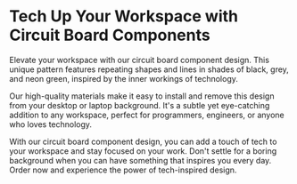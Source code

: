 <!--font:Montserrat-->

# Tech Up Your Workspace with Circuit Board Components

Elevate your workspace with our circuit board component design. This unique pattern features repeating shapes and lines in shades of black, grey, and neon green, inspired by the inner workings of technology.

Our high-quality materials make it easy to install and remove this design from your desktop or laptop background. It's a subtle yet eye-catching addition to any workspace, perfect for programmers, engineers, or anyone who loves technology.

With our circuit board component design, you can add a touch of tech to your workspace and stay focused on your work. Don't settle for a boring background when you can have something that inspires you every day. Order now and experience the power of tech-inspired design.

<!--

Write me markdown content of website with wallpaper:

"A wallpaper with a repeating pattern of circuit board components, in shades of black, grey, and neon green."

The header of the page should not be copy of the text but rather a real content of the website which is using this wallpaper.


---


# Tech-inspired Wallpaper for Your Desktop

Add a touch of tech to your workspace with our circuit board wallpaper. This unique design features repeating patterns of circuit board components in shades of black, grey, and neon green. Whether you're a programmer, engineer, or just a fan of technology, this wallpaper is sure to inspire creativity and productivity.

Our wallpaper is made from high-quality materials that are easy to install and remove. It's perfect for adding a pop of color and personality to your desktop or laptop background. Plus, it's a great conversation starter for anyone who sees it!

Order now and elevate your workspace with our tech-inspired wallpaper.


---


Heading should not include word "wallpaper". The website should not be about the wallpaper itself, wallpaper is just a related background, rewrite whole content.


---


# Elevate Your Tech Workspace with Circuit Board Components

If you're looking to add a touch of tech to your workspace, our circuit board component design is the perfect solution. This unique pattern features repeating shapes and lines inspired by the inner workings of technology. The shades of black, grey, and neon green create a modern and sleek look that's sure to inspire creativity and productivity.

Our high-quality materials make it easy to install and remove this design from your desktop or laptop background. It's a subtle yet eye-catching addition to any workspace, and a great conversation starter for anyone who sees it.

Whether you're a programmer, engineer, or just a fan of technology, our circuit board component design will elevate your workspace and help you stay focused on your work. Order now and experience the power of tech-inspired design.


---


Heading is too long, rewrite whole content.


---


# Elevate Your Workspace with Tech-Inspired Design

Looking to add a touch of tech to your workspace? Our circuit board component design is the perfect solution. Inspired by the inner workings of technology, this unique pattern features repeating shapes and lines in shades of black, grey, and neon green.

Our high-quality materials make it easy to install and remove this design from your desktop or laptop background. It's a subtle yet eye-catching addition to any workspace, and a great conversation starter for anyone who sees it.

Whether you're a programmer, engineer, or just a fan of technology, our circuit board component design will elevate your workspace and help you stay focused on your work. So why settle for a boring background when you can have something that inspires you every day? Order now and experience the power of tech-inspired design.


---


Heading is too long, rewrite whole content.


---


# Add a Tech Touch to Your Workspace with Circuit Board Components

Elevate your workspace with our circuit board component design. This unique pattern features repeating shapes and lines in shades of black, grey, and neon green, inspired by the inner workings of technology.

Our high-quality materials make it easy to install and remove this design from your desktop or laptop background. It's a subtle yet eye-catching addition to any workspace, perfect for programmers, engineers, or anyone who loves technology.

With our circuit board component design, you can add a touch of tech to your workspace and stay focused on your work. Don't settle for a boring background when you can have something that inspires you every day. Order now and experience the power of tech-inspired design.


---


Write me a Google font which is best fitting for the website.

Pick from the list:
- Lato
- Dancing Script
- Exo 2
- IBM Plex Sans
- Roboto
- Montserrat
- Open Sans
- Great Vibes
- Futura
- Orbitron
- Raleway
- Poppins
- Playfair Display
- Alegreya
- Barlow Condensed
- Inter
- Lobster


Write just the font name nothing else.


---


Montserrat

-->
